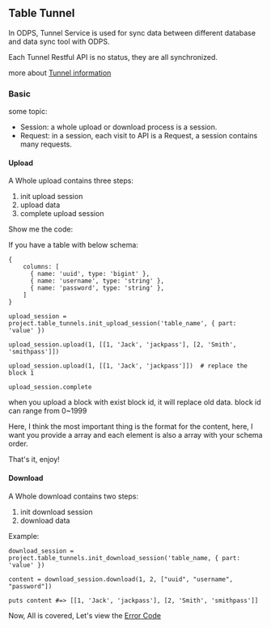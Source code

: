 ## Table Tunnel

In ODPS, Tunnel Service is used for sync data between different database and data sync tool with ODPS.

Each Tunnel Restful API is no status, they are all synchronized.

more about [Tunnel information](http://repo.aliyun.com/api-doc/Tunnel/tunnel_brief/index.html)


### Basic

some topic:

+ Session: a whole upload or download process is a session.
+ Request: in a session, each visit to API is a Request, a session contains many requests.

#### Upload

A Whole upload contains three steps:

1. init upload session
2. upload data
3. complete upload session


Show me the code:

If you have a table with below schema:

	{
	    columns: [
	      { name: 'uuid', type: 'bigint' },
	      { name: 'username', type: 'string' },
	      { name: 'password', type: 'string' },
	    ]
	}
	
    upload_session = project.table_tunnels.init_upload_session('table_name', { part: 'value' })
    
    upload_session.upload(1, [[1, 'Jack', 'jackpass'], [2, 'Smith', 'smithpass']])
    
    upload_session.upload(1, [[1, 'Jack', 'jackpass']])  # replace the block 1
    
    upload_session.complete
    

when you upload a block with exist block id, it will replace old data. block id can range from 0~1999

Here, I think the most important thing is the format for the content, here, I want you provide a array and each element is also a array with your schema order.
    
That's it, enjoy!    

#### Download

A Whole download contains two steps:

1. init download session
2. download data


Example:

    download_session = project.table_tunnels.init_download_session('table_name, { part: 'value' })
    
    content = download_session.download(1, 2, ["uuid", "username", "password"])
    
    puts content #=> [[1, 'Jack', 'jackpass'], [2, 'Smith', 'smithpass']]


Now, All is covered, Let's view the [Error Code](./error.md)    
    

